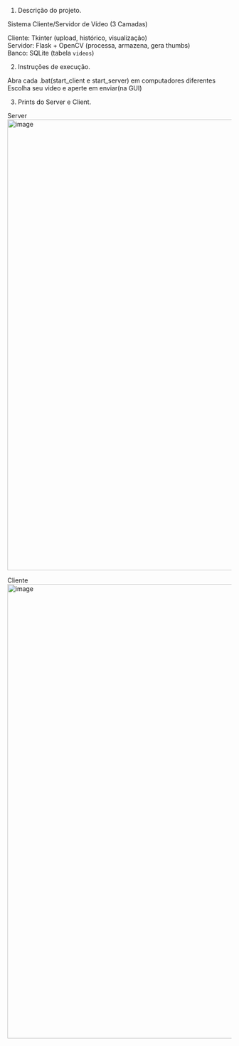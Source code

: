 1. Descrição do projeto.

Sistema Cliente/Servidor de Vídeo (3 Camadas)

Cliente: Tkinter (upload, histórico, visualização)  
Servidor: Flask + OpenCV (processa, armazena, gera thumbs)  
Banco: SQLite (tabela `videos`)

2. Instruções de execução.

Abra cada .bat(start_client e start_server) em computadores diferentes
Escolha seu video e aperte em enviar(na GUI)

3. Prints do Server e Client.

Server
<img width="1920" height="1013" alt="image" src="https://github.com/user-attachments/assets/fd810fd3-f695-40b2-9407-0a8bb633cf2c" />

Cliente
<img width="1920" height="1021" alt="image" src="https://github.com/user-attachments/assets/81b75b26-8ee6-42fa-84f4-fe3c2d152b51" />
